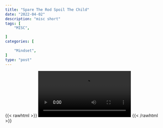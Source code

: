 ```yaml
---
title: "Spare The Rod Spoil The Child"
date: "2022-04-02"
description: "misc short"
tags: [
    "MISC",

]
categories: [
    
    "Mindset",
]
type: "post"
---
```

{{< rawhtml >}}
    <video width="auto" height="auto" controls>
        <source src="https://clips.dev00ps.com/MISC/Kevin%20Gates%20On%20Respect%20rapper%20interview.mp4" type="video/mp4"> 
    </video>
{{< /rawhtml >}}